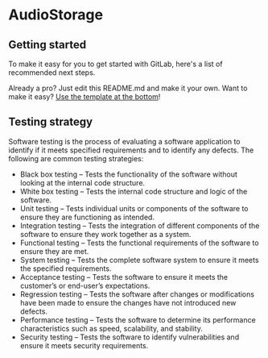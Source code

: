 # AudioStorage



## Getting started

To make it easy for you to get started with GitLab, here's a list of recommended next steps.

Already a pro? Just edit this README.md and make it your own. Want to make it easy? [Use the template at the bottom](#editing-this-readme)!

## Testing strategy

Software testing is the process of evaluating a software application to identify if it meets specified requirements and to identify any defects. The following are common testing strategies:

* Black box testing – Tests the functionality of the software without looking at the internal code structure.
* White box testing – Tests the internal code structure and logic of the software.
* Unit testing – Tests individual units or components of the software to ensure they are functioning as intended.
* Integration testing – Tests the integration of different components of the software to ensure they work together as a system.
* Functional testing – Tests the functional requirements of the software to ensure they are met.
* System testing – Tests the complete software system to ensure it meets the specified requirements.
* Acceptance testing – Tests the software to ensure it meets the customer’s or end-user’s expectations.
* Regression testing – Tests the software after changes or modifications have been made to ensure the changes have not introduced new defects.
* Performance testing – Tests the software to determine its performance characteristics such as speed, scalability, and stability.
* Security testing – Tests the software to identify vulnerabilities and ensure it meets security requirements.